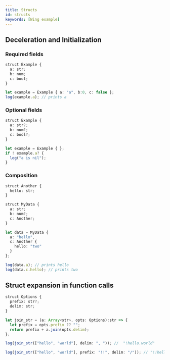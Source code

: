 ```yaml
---
title: Structs
id: structs
keywords: [Wing example]
---
```


## Deceleration and Initialization

### Required fields
```ts playground
struct Example {
  a: str;
  b: num;
  c: bool;
}

let example = Example { a: "a", b:0, c: false };
log(example.a); // prints a
```

### Optional fields
```ts playground
struct Example {
  a: str?;
  b: num?;
  c: bool?;
}

let example = Example { };
if ! example.a? {
  log("a is nil"); 
}
```

### Composition
```ts playground
struct Another {
  hello: str;
}

struct MyData {
  a: str;
  b: num?;
  c: Another;
}

let data = MyData {
  a: "hello",
  c: Another {
    hello: "two"
  }
};

log(data.a); // prints hello  
log(data.c.hello); // prints two
```


## Struct expansion in function calls
```ts playground
struct Options {
  prefix: str?;
  delim: str;
}

let join_str = (a: Array<str>, opts: Options):str => {
  let prefix = opts.prefix ?? "";
  return prefix + a.join(opts.delim);
};

log(join_str(["hello", "world"], delim: ", ")); //  "!hello.world"

log(join_str(["hello", "world"], prefix: "!!", delim: "/")); // "!!hello/world");
```